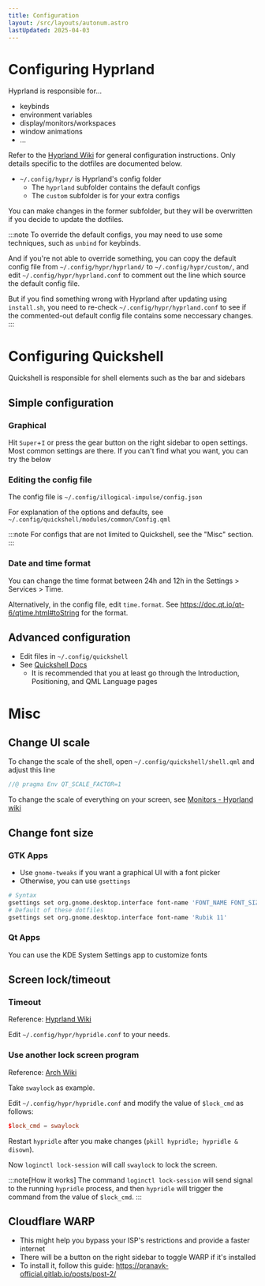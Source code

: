 ```yaml
---
title: Configuration
layout: /src/layouts/autonum.astro
lastUpdated: 2025-04-03
---
```


# Configuring Hyprland

Hyprland is responsible for...
- keybinds
- environment variables
- display/monitors/workspaces
- window animations
- ...

Refer to the [Hyprland Wiki](https://wiki.hyprland.org/) for general configuration instructions. Only details specific to the dotfiles are documented below.

- `~/.config/hypr/` is Hyprland's config folder
  - The `hyprland` subfolder contains the default configs
  - The `custom` subfolder is for your extra configs

You can make changes in the former subfolder, but they will be overwritten if you decide to update the dotfiles.

:::note
To override the default configs, you may need to use some techniques, such as `unbind` for keybinds.

And if you're not able to override something, you can copy the default config file from `~/.config/hypr/hyprland/` to `~/.config/hypr/custom/`, and edit `~/.config/hypr/hyprland.conf` to comment out the line which source the default config file.

But if you find something wrong with Hyprland after updating using `install.sh`, you need to re-check `~/.config/hypr/hyprland.conf` to see if the commented-out default config file contains some neccessary changes.
:::

# Configuring Quickshell

Quickshell is responsible for shell elements such as the bar and sidebars

## Simple configuration

### Graphical

Hit `Super`+`I` or press the gear button on the right sidebar to open settings. Most common settings are there. If you can't find what you want, you can try the below

### Editing the config file

The config file is `~/.config/illogical-impulse/config.json`

For explanation of the options and defaults, see `~/.config/quickshell/modules/common/Config.qml`

:::note
For configs that are not limited to Quickshell, see the "Misc" section.
:::
### Date and time format

You can change the time format between 24h and 12h in the Settings > Services > Time.

Alternatively, in the config file, edit `time.format`. See https://doc.qt.io/qt-6/qtime.html#toString for the format.

## Advanced configuration

- Edit files in `~/.config/quickshell`
- See [Quickshell Docs](https://quickshell.outfoxxed.me/docs/types/)
  - It is recommended that you at least go through the Introduction, Positioning, and QML Language pages

# Misc

## Change UI scale

To change the scale of the shell, open `~/.config/quickshell/shell.qml` and adjust this line
```qml
//@ pragma Env QT_SCALE_FACTOR=1
```

To change the scale of everything on your screen, see [Monitors - Hyprland wiki](https://wiki.hypr.land/Configuring/Monitors/)

## Change font size

### GTK Apps

- Use `gnome-tweaks` if you want a graphical UI with a font picker
- Otherwise, you can use `gsettings`
```bash
# Syntax
gsettings set org.gnome.desktop.interface font-name 'FONT_NAME FONT_SIZE'
# Default of these dotfiles
gsettings set org.gnome.desktop.interface font-name 'Rubik 11'
```

### Qt Apps
You can use the KDE System Settings app to customize fonts

## Screen lock/timeout

### Timeout

Reference: [Hyprland Wiki](https://wiki.hyprland.org/Hypr-Ecosystem/hypridle/)

Edit `~/.config/hypr/hypridle.conf` to your needs.

### Use another lock screen program
Reference: [Arch Wiki](https://wiki.archlinux.org/title/Session_lock)

Take `swaylock` as example.

Edit `~/.config/hypr/hypridle.conf` and modify the value of `$lock_cmd` as follows:
```conf
$lock_cmd = swaylock
```

Restart `hypridle` after you make changes (`pkill hypridle; hypridle & disown`).

Now `loginctl lock-session` will call `swaylock` to lock the screen.

:::note[How it works]
The command `loginctl lock-session` will send signal to the running `hypridle` process, and then `hypridle` will trigger the command from the value of `$lock_cmd`.
:::

## Cloudflare WARP
- This might help you bypass your ISP's restrictions and provide a faster internet
- There will be a button on the right sidebar to toggle WARP if it's installed
- To install it, follow this guide: https://pranavk-official.gitlab.io/posts/post-2/

